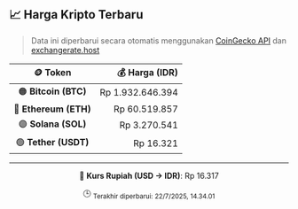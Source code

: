 

<!-- HARGA_KRIPTO -->
## 📈 Harga Kripto Terbaru

> Data ini diperbarui secara otomatis menggunakan [CoinGecko API](https://www.coingecko.com/) dan [exchangerate.host](https://exchangerate.host/)

<div align="center">

| 🪙 Token | 💰 Harga (IDR) |
|:------:|---------------:|
| 🟠 **Bitcoin (BTC)**   | Rp 1.932.646.394 |
| 🔵 **Ethereum (ETH)**  | Rp 60.519.857 |
| 🟣 **Solana (SOL)**    | Rp 3.270.541 |
| 🟢 **Tether (USDT)**   | Rp 16.321 |

---

💱 **Kurs Rupiah (USD → IDR)**: Rp 16.317

🕒 <sub>Terakhir diperbarui: 22/7/2025, 14.34.01</sub>

</div>
<!-- /HARGA_KRIPTO -->